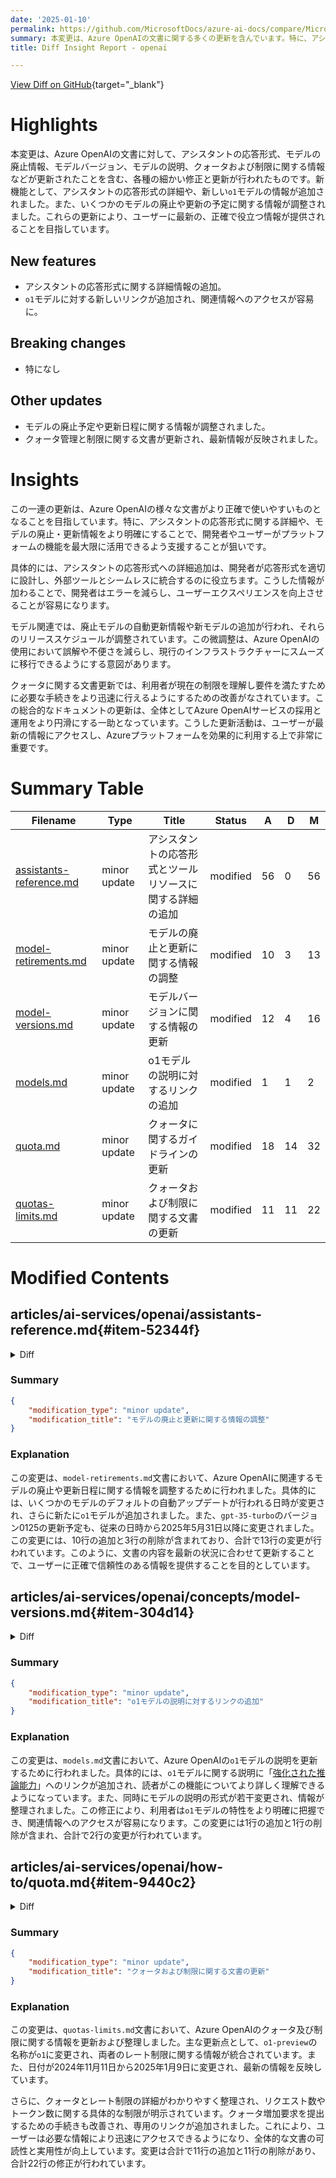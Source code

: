 ```yaml
---
date: '2025-01-10'
permalink: https://github.com/MicrosoftDocs/azure-ai-docs/compare/MicrosoftDocs:6c9883f...MicrosoftDocs:1227d31
summary: 本変更は、Azure OpenAIの文書に関する多くの更新を含んでいます。特に、アシスタントの応答形式の詳細、新しい`o1`モデルに関する情報、モデルの廃止予定や更新日程に関する調整が行われました。これにより、ユーザーに正確で役立つ情報を提供し、開発者がプラットフォームの機能を最大限に活用できるようにすることを目指しています。特に、応答形式に関する情報の追加は、開発者が設計や統合を円滑に行うのに寄与し、ユーザーエクスペリエンスの向上につながります。
title: Diff Insight Report - openai

---
```


[View Diff on GitHub](https://github.com/MicrosoftDocs/azure-ai-docs/compare/MicrosoftDocs:6c9883f...MicrosoftDocs:1227d31){target="_blank"}

# Highlights
本変更は、Azure OpenAIの文書に対して、アシスタントの応答形式、モデルの廃止情報、モデルバージョン、モデルの説明、クォータおよび制限に関する情報などが更新されたことを含む、各種の細かい修正と更新が行われたものです。新機能として、アシスタントの応答形式の詳細や、新しい`o1`モデルの情報が追加されました。また、いくつかのモデルの廃止や更新の予定に関する情報が調整されました。これらの更新により、ユーザーに最新の、正確で役立つ情報が提供されることを目指しています。

## New features
- アシスタントの応答形式に関する詳細情報の追加。
- `o1`モデルに対する新しいリンクが追加され、関連情報へのアクセスが容易に。

## Breaking changes
- 特になし

## Other updates
- モデルの廃止予定や更新日程に関する情報が調整されました。
- クォータ管理と制限に関する文書が更新され、最新情報が反映されました。

# Insights
この一連の更新は、Azure OpenAIの様々な文書がより正確で使いやすいものとなることを目指しています。特に、アシスタントの応答形式に関する詳細や、モデルの廃止・更新情報をより明確にすることで、開発者やユーザーがプラットフォームの機能を最大限に活用できるよう支援することが狙いです。

具体的には、アシスタントの応答形式への詳細追加は、開発者が応答形式を適切に設計し、外部ツールとシームレスに統合するのに役立ちます。こうした情報が加わることで、開発者はエラーを減らし、ユーザーエクスペリエンスを向上させることが容易になります。

モデル関連では、廃止モデルの自動更新情報や新モデルの追加が行われ、それらのリリーススケジュールが調整されています。この微調整は、Azure OpenAIの使用において誤解や不便さを減らし、現行のインフラストラクチャーにスムーズに移行できるようにする意図があります。

クォータに関する文書更新では、利用者が現在の制限を理解し要件を満たすために必要な手続きをより迅速に行えるようにするための改善がなされています。この総合的なドキュメントの更新は、全体としてAzure OpenAIサービスの採用と運用をより円滑にする一助となっています。こうした更新活動は、ユーザーが最新の情報にアクセスし、Azureプラットフォームを効果的に利用する上で非常に重要です。

# Summary Table
|  Filename  | Type |    Title    | Status | A  | D  | M  |
|------------|------|-------------|--------|----|----|----|
| [assistants-reference.md](#item-52344f) | minor update | アシスタントの応答形式とツールリソースに関する詳細の追加 | modified | 56 | 0 | 56 | 
| [model-retirements.md](#item-03fc2e) | minor update | モデルの廃止と更新に関する情報の調整 | modified | 10 | 3 | 13 | 
| [model-versions.md](#item-304d14) | minor update | モデルバージョンに関する情報の更新 | modified | 12 | 4 | 16 | 
| [models.md](#item-db2c37) | minor update | o1モデルの説明に対するリンクの追加 | modified | 1 | 1 | 2 | 
| [quota.md](#item-9440c2) | minor update | クォータに関するガイドラインの更新 | modified | 18 | 14 | 32 | 
| [quotas-limits.md](#item-06c6f9) | minor update | クォータおよび制限に関する文書の更新 | modified | 11 | 11 | 22 | 


# Modified Contents
## articles/ai-services/openai/assistants-reference.md{#item-52344f}

<details>
<summary>Diff</summary>
````diff
@@ -42,6 +42,62 @@ Create an assistant with a model and instructions.
 | response_format | string or object | Optional | Specifies the format that the model must output. Compatible with GPT-4 Turbo and all GPT-3.5 Turbo models since gpt-3.5-turbo-1106. Setting this parameter to `{ "type": "json_object" }` enables JSON mode, which guarantees the message the model generates is valid JSON. Importantly, when using JSON mode, you must also instruct the model to produce JSON yourself using a system or user message. Without this instruction, the model may generate an unending stream of whitespace until the generation reaches the token limit, resulting in a long-running and seemingly "stuck" request. Additionally, the message content may be partially cut off if you use `finish_reason="length"`, which indicates the generation exceeded `max_tokens` or the conversation exceeded the max context length. |
 | tool_resources | object | Optional | A set of resources that are used by the assistant's tools. The resources are specific to the type of tool. For example, the `code_interpreter` tool requires a list of file IDs, while the `file_search` tool requires a list of vector store IDs. |
 
+### response_format types
+
+**string**
+
+`auto` is the default value.
+
+**object**
+
+Possible `type` values: `text`, `json_object`, `json_schema`.
+
+***json_schema***
+
+| Name | Type | Description | Default | Required/Optional |
+|---  |---   |---       |--- |--- |
+| `description` | string | A description of what the response format is for, used by the model to determine how to respond in the format. |  | Optional |
+| `name` | string | The name of the response format. Must be a-z, A-Z, 0-9, or contain underscores and dashes, with a maximum length of 64. |  | Required |
+| `schema` | object | The schema for the response format, described as a JSON Schema object. |  | Optional |
+| `strict` | boolean or null | Whether to enable strict schema adherence when generating the output. If set to true, the model will always follow the exact schema defined in the `schema` field. Only a subset of JSON Schema is supported when `strict` is `true`. | false | Optional |
+
+### tool_resources properties
+
+**code_interpreter**
+
+| Name | Type | Description | Default |
+|---  |---   |---       |--- |
+| `file_ids` | array | A list of file IDs made available to the code_interpreter tool. There can be a maximum of 20 files associated with the tool. | `[]` |
+
+**file_search**
+
+| Name | Type | Description | Required/Optional |
+|---  |---   |---       |--- |
+| `vector_store_ids` | array | The vector store attached to this thread. There can be a maximum of 1 vector store attached to the thread. | Optional | 
+| `vector_stores` | array | A helper to create a vector store with file_ids and attach it to this thread. There can be a maximum of 1 vector store attached to the thread. | Optional |
+
+***vector_stores***
+
+| Name | Type | Description | Required/Optional |
+|---  |---   |---       |--- |
+| `file_ids` | array | A list of file IDs to add to the vector store. There can be a maximum of 10000 files in a vector store. | Optional | 
+| `chunking_strategy` | object | The chunking strategy used to chunk the file(s). If not set, will use the auto strategy. | Optional |
+| `metadata` | map | Set of 16 key-value pairs that can be attached to a vector store. This can be useful for storing additional information about the vector store in a structured format. Keys can be a maximum of 64 characters long and values can be a maximum of 512 characters long. | Optional |
+
+***chunking_strategy***
+
+| Name | Type | Description | Required/optional | 
+|---  |---   |---       |---|
+| `Auto Chunking Strategy` | object | The default strategy. This strategy currently uses a `max_chunk_size_tokens` of `800` and `chunk_overlap_tokens` of `400`. `type` is always `auto` | Required |
+| `Static Chunking Strategy` | object | `type` Always `static`  | Required |
+
+***Static Chunking Strategy***
+
+| Name | Type | Description | Required/Optional |
+|---  |---   |---       |--- |
+| `max_chunk_size_tokens` | integer | The maximum number of tokens in each chunk. The default value is `800`. The minimum value is `100` and the maximum value is `4096`. | Required |
+| `chunk_overlap_tokens` | integer | The number of tokens that overlap between chunks. The default value is `400`. Note that the overlap must not exceed half of `max_chunk_size_tokens`. | Required |
+
 ### Returns
 
 An [assistant](#assistant-object) object.
````
</details>

### Summary

```json
{
    "modification_type": "minor update",
    "modification_title": "アシスタントの応答形式とツールリソースに関する詳細の追加"
}
```

### Explanation
この変更は、アシスタントの応答形式とツールリソースに関する情報を明確化するために、`assistants-reference.md`文書に対して行われました。具体的には、応答形式の種類に関する詳細やツールリソースのプロパティに関するセクションが新たに追加されました。これにより、利用者がアシスタントを作成する際の設定やオプションを理解しやすくなります。加えて、JSONスキーマに基づく厳密な応答構造や、それに対するさまざまな設定オプションに関する具体的な情報が提供され、開発者がアシスタントを活用する際の利便性が向上しました。この変更は56行の追加を含むもので、0行の削除があり、全体の変更は56行です。

## articles/ai-services/openai/concepts/model-retirements.md{#item-03fc2e}

<details>
<summary>Diff</summary>
````diff
@@ -4,7 +4,7 @@ titleSuffix: Azure OpenAI
 description: Learn about the model deprecations and retirements in Azure OpenAI.
 ms.service: azure-ai-openai
 ms.topic: conceptual
-ms.date: 12/02/2024
+ms.date: 01/09/2025
 ms.custom: 
 manager: nitinme
 author: mrbullwinkle
@@ -98,15 +98,16 @@ These models are currently available for use in Azure OpenAI Service.
 | `gpt-35-turbo` | 0301 | February 13, 2025<br><br> Deployments set to [**Auto-update to default**](/azure/ai-services/openai/how-to/working-with-models?tabs=powershell#auto-update-to-default) will be automatically upgraded to version: `0125`, starting on January 13, 2025.   | `gpt-35-turbo` (0125) <br><br> `gpt-4o-mini`  |
 | `gpt-35-turbo`<br>`gpt-35-turbo-16k` | 0613 | February 13, 2025 <br><br> Deployments set to [**Auto-update to default**](/azure/ai-services/openai/how-to/working-with-models?tabs=powershell#auto-update-to-default) will be automatically upgraded to version: `0125`, starting on January 13, 2025.  | `gpt-35-turbo` (0125) <br><br> `gpt-4o-mini`|
 | `gpt-35-turbo` | 1106 | No earlier than March 31, 2025 <br><br> Deployments set to [**Auto-update to default**](/azure/ai-services/openai/how-to/working-with-models?tabs=powershell#auto-update-to-default) will be automatically upgraded to version: `0125`, starting on January 13, 2025. | `gpt-35-turbo` (0125) <br><br> `gpt-4o-mini` |
-| `gpt-35-turbo` | 0125 | No earlier than March 31, 2025 | `gpt-4o-mini` |
+| `gpt-35-turbo` | 0125 | No earlier than May 31, 2025 | `gpt-4o-mini` |
 | `gpt-4`<br>`gpt-4-32k` | 0314 | June 6, 2025 | `gpt-4o` |
 | `gpt-4`<br>`gpt-4-32k` | 0613 | June 6, 2025 | `gpt-4o` |
 | `gpt-4` | 1106-preview | To be upgraded to `gpt-4` version: `turbo-2024-04-09`, starting no sooner than January 27, 2025 **<sup>1</sup>** | `gpt-4o`|
 | `gpt-4` | 0125-preview |To be upgraded to `gpt-4` version: `turbo-2024-04-09`, starting no sooner than January 27, 2025 **<sup>1</sup>**  | `gpt-4o` |
 | `gpt-4` | vision-preview | To be upgraded to `gpt-4` version: `turbo-2024-04-09`, starting no sooner than January 27, 2025  **<sup>1</sup>** | `gpt-4o`|
 | `gpt-4o` | 2024-05-13 | No earlier than May 20, 2025 <br><br>Deployments set to [**Auto-update to default**](/azure/ai-services/openai/how-to/working-with-models?tabs=powershell#auto-update-to-default) will be automatically upgraded to version: `2024-08-06`, starting on February 13, 2025. | |
 | `gpt-4o-mini` | 2024-07-18 | No earlier than July 18, 2025  | |
-| `gpt-3.5-turbo-instruct` | 0914 | No earlier than February 1, 2025 |  |
+| `gpt-3.5-turbo-instruct` | 0914 | No earlier than April 1, 2025 |  |
+| `o1` | 2024-12-17 | No earlier than December 17, 2025 | |
 | `text-embedding-ada-002` | 2 | No earlier than October 3, 2025 | `text-embedding-3-small` or `text-embedding-3-large` |
 | `text-embedding-ada-002` | 1 | No earlier than October 3, 2025 | `text-embedding-3-small` or `text-embedding-3-large` |
 | `text-embedding-3-small` | | No earlier than October 3, 2025 | |
@@ -162,6 +163,12 @@ If you're an existing customer looking for information about these models, see [
 
 ## Retirement and deprecation history
 
+## January 9, 2025
+
+- `o1` added.
+- `gpt-35-turbo instruct` updated to no earlier than April 1, 2025.
+- `gpt-35-turbo` (0125) updated to no earlier than May 31, 2025.
+
 ## December 11, 2024
 
 Embeddings models updated to no earlier than October 3, 2025.
````
</details>

### Summary

```json
{
    "modification_type": "minor update",
    "modification_title": "モデルの廃止と更新に関する情報の調整"
}
```

### Explanation
この変更は、`model-retirements.md`文書において、Azure OpenAIに関連するモデルの廃止や更新日程に関する情報を調整するために行われました。具体的には、いくつかのモデルのデフォルトの自動アップデートが行われる日時が変更され、さらに新たに`o1`モデルが追加されました。また、`gpt-35-turbo`のバージョン0125の更新予定も、従来の日時から2025年5月31日以降に変更されました。この変更には、10行の追加と3行の削除が含まれており、合計で13行の変更が行われています。このように、文書の内容を最新の状況に合わせて更新することで、ユーザーに正確で信頼性のある情報を提供することを目的としています。

## articles/ai-services/openai/concepts/model-versions.md{#item-304d14}

<details>
<summary>Diff</summary>
````diff
@@ -4,7 +4,7 @@ titleSuffix: Azure OpenAI
 description: Learn about model versions in Azure OpenAI. 
 ms.service: azure-ai-openai
 ms.topic: conceptual 
-ms.date: 09/20/2024
+ms.date: 01/09/2025
 manager: nitinme
 author: mrbullwinkle #ChrisHMSFT
 ms.author: mbullwin #chrhoder
@@ -17,7 +17,7 @@ Azure OpenAI Service is committed to providing the best generative AI models for
 
 ## How model versions work
 
-We want to make it easy for customers to stay up to date as models improve.  Customers can choose to start with a particular version and to automatically update as new versions are released.
+We want to make it easy for customers to stay up to date as models improve. Customers can choose to start with a particular version and to automatically update as new versions are released.
 
 When you deploy a model you can choose an update policy, which can include the following options:
 
@@ -27,17 +27,25 @@ When you deploy a model you can choose an update policy, which can include the f
 
 ## How Azure updates OpenAI models
 
-Azure works closely with OpenAI to release new model versions.  When a new version of a model is released, a customer can immediately test it in new deployments.  Azure publishes when new versions of models are released, and notifies customers at least two weeks before a new version becomes the default version of the model.   Azure also maintains the previous major version of the model until its retirement date, so customers can switch back to it if desired.
+Azure works closely with OpenAI to release new model versions. When a new version of a model is released, a customer can immediately test it in new deployments. Azure publishes when new versions of models are released, and notifies customers at least two weeks before a new version becomes the default version of the model.   Azure also maintains the previous major version of the model until its retirement date, so customers can switch back to it if desired.
 
 ## What you need to know about Azure OpenAI model version upgrades
 
-As a customer of Azure OpenAI models, you might notice some changes in the model behavior and compatibility after a version upgrade.  These changes might affect your applications and workflows that rely on the models.  Here are some tips to help you prepare for version upgrades and minimize the impact:
+As a customer of Azure OpenAI models, you might notice some changes in the model behavior and compatibility after a version upgrade. These changes might affect your applications and workflows that rely on the models. Here are some tips to help you prepare for version upgrades:
 
 * Read [what’s new](../whats-new.md) and [models](../concepts/models.md) to understand the changes and new features.
 * Read the documentation on [model deployments](../how-to/create-resource.md) and [version upgrades](../how-to/working-with-models.md) to understand how to work with model versions.
 * Test your applications and workflows with the new model version after release.
 * Update your code and configuration to use the new features and capabilities of the new model version.
 
+### Will a model upgrade happen if the new model version is not yet available in that region?
+
+Yes, even in cases where the latest model version is not yet available in a region, we will automatically 
+upgrade deployments during the scheduled upgrade window. Our engineering team will begin rollout of the new model version starting on the announced 
+upgrade date. For example, if `gpt-35-turbo-0125` is not yet available in Japan East, we will deploy it to Japan East to upgrade older model 
+versions as part of the default model version upgrade process. 
+
+
 ## Next Steps
 
 - [Learn more about working with Azure OpenAI models](../how-to/working-with-models.md)
````
</details>

### Summary

```json
{
    "modification_type": "minor update",
    "modification_title": "モデルバージョンに関する情報の更新"
}
```

### Explanation
この変更は、`model-versions.md`文書に対して行われ、Azure OpenAIにおけるモデルバージョンに関する最新情報を反映するためのものです。主な更新内容には、最終更新日が2024年9月20日から2025年1月9日に変更されたことが含まれています。また、モデルのアップデートポリシーや、Azureが新しいモデルバージョンをリリースする際のプロセスに関する説明が改訂されました。そして、新たに「地域で新しいモデルバージョンが利用できない場合のアップグレード」についての情報が追加され、モデルの自動アップグレードに関する詳細が提供されました。これにより、ユーザーがモデルのバージョン管理とアップデートの仕組みをより理解しやすくなることを目指しています。この変更には12行の追加と4行の削除があり、合計で16行の変更が行われています。

## articles/ai-services/openai/concepts/models.md{#item-db2c37}

<details>
<summary>Diff</summary>
````diff
@@ -34,7 +34,7 @@ The Azure OpenAI `o1` and `o1-mini` models are specifically designed to tackle r
 
 |  Model ID  | Description | Max Request (tokens) | Training Data (up to)  |
 |  --- |  :--- |:--- |:---: |
-| `o1` (2024-12-17) | The most capable model in the o1 series, offering enhanced reasoning abilities. <br> **Request access: [limited access model application](https://aka.ms/OAI/o1access)** <br> - Structured outputs<br> - Text, image processing <br> - Functions/Tools <br> | Input: 200,000 <br> Output: 100,000 | |  
+| `o1` (2024-12-17) | The most capable model in the o1 series, offering [enhanced reasoning abilities](../how-to/reasoning.md). <br> - Structured outputs<br> - Text, image processing <br> - Functions/Tools <br> <br> **Request access: [limited access model application](https://aka.ms/OAI/o1access)** | Input: 200,000 <br> Output: 100,000 | Oct 2023 |  
 |`o1-preview` (2024-09-12) | Older preview version | Input: 128,000  <br> Output: 32,768 | Oct 2023 |
 | `o1-mini` (2024-09-12) | A faster and more cost-efficient option in the o1 series, ideal for coding tasks requiring speed and lower resource consumption.| Input: 128,000  <br> Output: 65,536 | Oct 2023 |
 
````
</details>

### Summary

```json
{
    "modification_type": "minor update",
    "modification_title": "o1モデルの説明に対するリンクの追加"
}
```

### Explanation
この変更は、`models.md`文書において、Azure OpenAIの`o1`モデルの説明を更新するために行われました。具体的には、`o1`モデルに関する説明に「[強化された推論能力](../how-to/reasoning.md)」へのリンクが追加され、読者がこの機能についてより詳しく理解できるようになっています。また、同時にモデルの説明の形式が若干変更され、情報が整理されました。この修正により、利用者は`o1`モデルの特性をより明確に把握でき、関連情報へのアクセスが容易になります。この変更には1行の追加と1行の削除が含まれ、合計で2行の変更が行われています。

## articles/ai-services/openai/how-to/quota.md{#item-9440c2}

<details>
<summary>Diff</summary>
````diff
@@ -7,7 +7,7 @@ author: mrbullwinkle
 manager: nitinme
 ms.service: azure-ai-openai
 ms.topic: how-to
-ms.date: 11/04/2024
+ms.date: 01/09/2025
 ms.author: mbullwin
 ---
 
@@ -18,18 +18,18 @@ Quota provides the flexibility to actively manage the allocation of rate limits
 ## Prerequisites
 
 > [!IMPORTANT]
-> For any task that requires viewing available quota we recommend using the **Cognitive Services Usages Reader** role. This role provides the minimal access necessary to view quota usage across an Azure subscription. To learn more about this role and the other roles you will need to access Azure OpenAI, consult our [Azure role-based access (Azure RBAC) guide](./role-based-access-control.md). 
+> For any task that requires viewing available quota we recommend using the **Cognitive Services Usages Reader** role. This role provides the minimal access necessary to view quota usage across an Azure subscription. To learn more about this role and the other roles you will need to access Azure OpenAI, consult our [Azure role-based access control guide](./role-based-access-control.md). 
 >
-> This role can be found in the Azure portal under **Subscriptions** > **Access control (IAM)** > **Add role assignment** > search for **Cognitive Services Usages Reader**.This role **must be applied at the subscription level**, it does not exist at the resource level.
+> This role can be found in the Azure portal under **Subscriptions** > **Access control (IAM)** > **Add role assignment** > search for **Cognitive Services Usages Reader**. This role **must be applied at the subscription level**, it does not exist at the resource level.
 >
 > If you do not wish to use this role, the subscription **Reader** role will provide equivalent access, but it will also grant read access beyond the scope of what is needed for viewing quota and model deployment.
 
 ## Introduction to quota
 
-Azure OpenAI's quota feature enables assignment of rate limits to your deployments, up-to a global limit called your “quota.”  Quota is assigned to your subscription on a per-region, per-model basis in units of **Tokens-per-Minute (TPM)**. When you onboard a subscription to Azure OpenAI, you'll receive default quota for most available models. Then, you'll assign TPM to each deployment as it is created, and the available quota for that model will be reduced by that amount. You can continue to create deployments and assign them TPM until you reach your quota limit. Once that happens, you can only create new deployments of that model by reducing the TPM assigned to other deployments of the same model (thus freeing TPM for use), or by requesting and being approved for a model quota increase in the desired region.
+Azure OpenAI's quota feature enables assignment of rate limits to your deployments, up-to a global limit called your *quota*. Quota is assigned to your subscription on a per-region, per-model basis in units of **Tokens-per-Minute (TPM)**. When you onboard a subscription to Azure OpenAI, you'll receive default quota for most available models. Then, you'll assign TPM to each deployment as it is created, and the available quota for that model will be reduced by that amount. You can continue to create deployments and assign them TPM until you reach your quota limit. Once that happens, you can only create new deployments of that model by reducing the TPM assigned to other deployments of the same model (thus freeing TPM for use), or by requesting and being approved for a model quota increase in the desired region.
 
 > [!NOTE]
-> With a quota of 240,000 TPM for GPT-35-Turbo in East US, a customer can create a single deployment of 240K TPM, 2 deployments of 120K TPM each, or any number of deployments in one or multiple Azure OpenAI resources as long as their TPM adds up to less than 240K total in that region.
+> With a quota of 240,000 TPM for GPT-35-Turbo in East US, a customer can create a single deployment of 240 K TPM, 2 deployments of 120 K TPM each, or any number of deployments in one or multiple Azure OpenAI resources as long as their TPM adds up to less than 240 K total in that region.
 
 When a deployment is created, the assigned TPM will directly map to the tokens-per-minute rate limit enforced on its inferencing requests. A **Requests-Per-Minute (RPM)** rate limit will also be enforced whose value is set proportionally to the TPM assignment using the following ratio:
 
@@ -53,6 +53,10 @@ Post deployment you can adjust your TPM allocation by selecting and editing your
 > [!IMPORTANT]
 > Quotas and limits are subject to change, for the most up-date-information consult our [quotas and limits article](../quotas-limits.md).
 
+## Request more quota
+
+Quota increase requests can be submitted via the [quota increase request form](https://aka.ms/oai/stuquotarequest). Due to high demand, quota increase requests are being accepted and will be filled in the order they're received. Priority is given to customers who generate traffic that consumes the existing quota allocation, and your request might be denied if this condition isn't met.
+
 ## Model specific settings
 
 Different model deployments, also called model classes have unique max TPM values that you're now able to control. **This represents the maximum amount of TPM that can be allocated to that type of model deployment in a given region.** 
@@ -71,7 +75,7 @@ For an all up view of your quota allocations across deployments in a given regio
 - **Deployment**: Model deployments divided by model class.
 - **Quota type**: There's one quota value per region for each model type. The quota covers all versions of that model.  
 - **Quota allocation**: For the quota name, this shows how much quota is used by deployments and the total quota approved for this subscription and region. This amount of quota used is also represented in the bar graph.
-- **Request Quota**: The icon navigates to a form where requests to increase quota can be submitted.
+- **Request Quota**: The icon navigates to [this form](https://aka.ms/oai/stuquotarequest) where requests to increase quota can be submitted.
 
 ## Migrating existing deployments
 
@@ -92,7 +96,7 @@ As requests come into the deployment endpoint, the estimated max-processed-token
 > [!IMPORTANT]
 > The token count used in the rate limit calculation is an estimate based in part on the character count of the API request. The rate limit token estimate is not the same as the token calculation that is used for billing/determining that a request is below a model's input token limit. Due to the approximate nature of the rate limit token calculation, it is expected behavior that a rate limit can be triggered prior to what might be expected in comparison to an exact token count measurement for each request.  
 
-RPM rate limits are based on the number of requests received over time. The rate limit expects that requests be evenly distributed over a one-minute period. If this average flow isn't maintained, then requests may receive a 429 response even though the limit isn't met when measured over the course of a minute. To implement this behavior, Azure OpenAI Service evaluates the rate of incoming requests over a small period of time, typically 1 or 10 seconds. If the number of requests received during that time exceeds what would be expected at the set RPM limit, then new requests will receive a 429 response code until the next evaluation period. For example, if Azure OpenAI is monitoring request rate on 1-second intervals, then rate limiting will occur for a 600-RPM deployment if more than 10 requests are received during each 1-second period (600 requests per minute = 10 requests per second).
+RPM rate limits are based on the number of requests received over time. The rate limit expects that requests be evenly distributed over a one-minute period. If this average flow isn't maintained, then requests might receive a 429 response even though the limit isn't met when measured over the course of a minute. To implement this behavior, Azure OpenAI Service evaluates the rate of incoming requests over a small period of time, typically 1 or 10 seconds. If the number of requests received during that time exceeds what would be expected at the set RPM limit, then new requests will receive a 429 response code until the next evaluation period. For example, if Azure OpenAI is monitoring request rate on 1-second intervals, then rate limiting will occur for a 600-RPM deployment if more than 10 requests are received during each 1-second period (600 requests per minute = 10 requests per second).
 
 ### Rate limit best practices
 
@@ -106,7 +110,7 @@ To minimize issues related to rate limits, it's a good idea to use the following
 
 ## Automate deployment
 
-This section contains brief example templates to help get you started programmatically creating deployments that use quota to set TPM rate limits. With the introduction of quota you must use API version `2023-05-01` for resource management related activities. This API version is only for managing your resources, and does not impact the API version used for inferencing calls like completions, chat completions, embedding, image generation etc.
+This section contains brief example templates to help get you started programmatically creating deployments that use quota to set TPM rate limits. With the introduction of quota you must use API version `2023-05-01` for resource management related activities. This API version is only for managing your resources, and does not impact the API version used for inferencing calls like completions, chat completions, embedding, image generation, etc.
 
 # [REST](#tab/rest)
 
@@ -151,7 +155,7 @@ curl -X PUT https://management.azure.com/subscriptions/00000000-0000-0000-0000-0
 > [!NOTE]
 > There are multiple ways to generate an authorization token. The easiest method for initial testing is to launch the Cloud Shell from the [Azure portal](https://portal.azure.com). Then run [`az account get-access-token`](/cli/azure/account?view=azure-cli-latest#az-account-get-access-token&preserve-view=true). You can use this token as your temporary authorization token for API testing.
 
-For more information, refer to the REST API reference documentation for [usages](/rest/api/aiservices/accountmanagement/usages/list?branch=main&tabs=HTTP) and [deployment](/rest/api/aiservices/accountmanagement/deployments/create-or-update).
+For more information, see the REST API reference documentation for [usages](/rest/api/aiservices/accountmanagement/usages/list?branch=main&tabs=HTTP) and [deployment](/rest/api/aiservices/accountmanagement/deployments/create-or-update).
 
 ### Usage
 
@@ -201,7 +205,7 @@ az cognitiveservices account deployment create --model-format
                                                [--sku]
 ```
 
-To sign into your local installation of the CLI, run the [az login](/cli/azure/reference-index#az-login) command:
+To sign into your local installation of the CLI, run the [`az login`](/cli/azure/reference-index#az-login) command:
 
 ```azurecli
 az login
@@ -231,7 +235,7 @@ az cognitiveservices usage list -l eastus
 
 This command runs in the context of the currently active subscription for Azure CLI. Use `az-account-set --subscription` to [modify the active subscription](/cli/azure/manage-azure-subscriptions-azure-cli#change-the-active-subscription).
 
-For more details on `az cognitiveservices account` and `az cognitivesservices usage` consult the [Azure CLI reference documentation](/cli/azure/cognitiveservices/account/deployment?view=azure-cli-latest&preserve-view=true)
+For more information, see the [Azure CLI reference documentation](/cli/azure/cognitiveservices/account/deployment?view=azure-cli-latest&preserve-view=true)
 
 # [Azure PowerShell](#tab/powershell)
 
@@ -328,7 +332,7 @@ For more details on `New-AzCognitiveServicesAccountDeployment` and `Get-AzCognit
 }
 ```
 
-For more details, consult the [full Azure Resource Manager reference documentation](/azure/templates/microsoft.cognitiveservices/accounts/deployments?pivots=deployment-language-arm-template).
+For more information, see the [full Azure Resource Manager reference documentation](/azure/templates/microsoft.cognitiveservices/accounts/deployments?pivots=deployment-language-arm-template).
 
 # [Bicep](#tab/bicep)
 
@@ -354,7 +358,7 @@ resource arm_je_std_deployment 'Microsoft.CognitiveServices/accounts/deployments
 }
 ```
 
-For more details consult the [full Bicep reference documentation](/azure/templates/microsoft.cognitiveservices/accounts/deployments?pivots=deployment-language-bicep).
+For more information, see the [full Bicep reference documentation](/azure/templates/microsoft.cognitiveservices/accounts/deployments?pivots=deployment-language-bicep).
 
 # [Terraform](#tab/terraform)
 
@@ -430,7 +434,7 @@ resource "azapi_resource" "TERRAFORM-AOAI-STD-DEPLOYMENT" {
 }
 ```
 
-For more details consult the [full Terraform reference documentation](/azure/templates/microsoft.cognitiveservices/accounts/deployments?pivots=deployment-language-terraform).
+For more information, see the [full Terraform reference documentation](/azure/templates/microsoft.cognitiveservices/accounts/deployments?pivots=deployment-language-terraform).
 
 ---
 
````
</details>

### Summary

```json
{
    "modification_type": "minor update",
    "modification_title": "クォータに関するガイドラインの更新"
}
```

### Explanation
この変更は、`quota.md`文書において、Azure OpenAIのクォータに関する情報を更新するために行われました。主な更新点は、最終更新日が2024年11月4日から2025年1月9日に変更されたことと、いくつかの文言や表現の整理が行われたことです。特に、クォータ関連の役割の説明や、クォータの増加要求を提出するためのリンクが追加され、利用者が情報にアクセスしやすくなっています。また、いくつかの注意点や重要な情報を強調するために内容が改善されました。これにより、利用者はより明確にAzure OpenAIのクォータ管理について理解できるようになります。この変更は、合計で18行の追加と14行の削除があり、32行の修正が行われています。

## articles/ai-services/openai/quotas-limits.md{#item-06c6f9}

<details>
<summary>Diff</summary>
````diff
@@ -10,7 +10,7 @@ ms.custom:
   - ignite-2023
   - references_regions
 ms.topic: conceptual
-ms.date: 11/11/2024
+ms.date: 01/09/2025
 ms.author: mbullwin
 ---
 
@@ -61,26 +61,26 @@ The following sections provide you with a quick guide to the default quotas and
 
 [!INCLUDE [Quota](./includes/global-batch-limits.md)]
 
-## o1-preview & o1-mini rate limits
+## o1 & o1-mini rate limits
 
 > [!IMPORTANT]
 > The ratio of RPM/TPM for quota with o1-series models works differently than older chat completions models:
 >
 > - **Older chat models:** 1 unit of capacity = 6 RPM and 1,000 TPM.
-> - **o1-preview:** 1 unit of capacity = 1 RPM and 6,000 TPM.
+> - **o1 & o1-preview:** 1 unit of capacity = 1 RPM and 6,000 TPM.
 > - **o1-mini:** 1 unit of capacity = 1 RPM per 10,000 TPM.
 >
 > This is particularly important for programmatic model deployment as this change in RPM/TPM ratio can result in accidental under allocation of quota if one is still assuming the 1:1000 ratio followed by older chat completion models.
 >
-> There is a known issue with the [quota/usages API](/rest/api/aiservices/accountmanagement/usages/list?view=rest-aiservices-accountmanagement-2024-06-01-preview&tabs=HTTP&preserve-view=true) where it assumes the old ratio applies to the new o1-series models. The API returns the correct base capacity number, but does not apply the correct ratio for the accurate calculation of TPM.
+> There is a known issue with the [quota/usages API](/rest/api/aiservices/accountmanagement/usages/list?view=rest-aiservices-accountmanagement-2024-06-01-preview&tabs=HTTP&preserve-view=true) where it assumes the old ratio applies to the new o1-series models. The API returns the correct base capacity number, but doesn't apply the correct ratio for the accurate calculation of TPM.
 
-### o1-preview & o1-mini global standard
+### o1 & o1-mini global standard
 
 | Model|Tier| Quota Limit in tokens per minute (TPM) | Requests per minute |
 |---|---|:---:|:---:|
-| `o1-preview` | Enterprise agreement | 30 M | 5 K |
+| `o1` & `o1-preview` | Enterprise agreement | 30 M | 5 K |
 | `o1-mini`| Enterprise agreement | 50 M | 5 K |
-| `o1-preview` | Default | 3 M | 500 |
+| `o1` & `o1-preview` | Default | 3 M | 500 |
 | `o1-mini`| Default | 5 M | 500 |
 
 ### o1-preview & o1-mini standard
@@ -134,12 +134,12 @@ M = million | K = thousand
 
 #### Usage tiers
 
-Global standard deployments use Azure's global infrastructure, dynamically routing customer traffic to the data center with best availability for the customer’s inference requests. Similarly, Data zone standard deployments allow you to leverage Azure global infrastructure to dynamically route traffic to the data center within the Microsoft defined data zone with the best availability for each request. This enables more consistent latency for customers with low to medium levels of traffic. Customers with high sustained levels of usage might see more variability in response latency.
+Global standard deployments use Azure's global infrastructure, dynamically routing customer traffic to the data center with best availability for the customer’s inference requests. Similarly, Data zone standard deployments allow you to leverage Azure global infrastructure to dynamically route traffic to the data center within the Microsoft defined data zone with the best availability for each request. This enables more consistent latency for customers with low to medium levels of traffic. Customers with high sustained levels of usage might see greater variability in response latency.
 
 The Usage Limit determines the level of usage above which customers might see larger variability in response latency. A customer’s usage is defined per model and is the total tokens consumed across all deployments in all subscriptions in all regions for a given tenant.
 
 > [!NOTE]
-> Usage tiers only apply to standard, data zone standard, and global standard deployment types. Usage tiers do not apply to global batch and provisioned throughput deployments.
+> Usage tiers only apply to standard, data zone standard, and global standard deployment types. Usage tiers don't apply to global batch and provisioned throughput deployments.
 
 #### GPT-4o global standard, data zone standard, & standard
 
@@ -179,9 +179,9 @@ To minimize issues related to rate limits, it's a good idea to use the following
 - Test different load increase patterns.
 - Increase the quota assigned to your deployment. Move quota from another deployment, if necessary.
 
-### How to request increases to the default quotas and limits
+## How to request quota increases
 
-Quota increase requests can be submitted from the [Quotas](./how-to/quota.md) page in the Azure AI Foundry portal. Due to high demand, quota increase requests are being accepted and will be filled in the order they're received. Priority is given to customers who generate traffic that consumes the existing quota allocation, and your request might be denied if this condition isn't met.
+Quota increase requests can be submitted via the [quota increase request form](https://aka.ms/oai/stuquotarequest). Due to high demand, quota increase requests are being accepted and will be filled in the order they're received. Priority is given to customers who generate traffic that consumes the existing quota allocation, and your request might be denied if this condition isn't met.
 
 For other rate limits, [submit a service request](../cognitive-services-support-options.md?context=/azure/ai-services/openai/context/context).
 
````
</details>

### Summary

```json
{
    "modification_type": "minor update",
    "modification_title": "クォータおよび制限に関する文書の更新"
}
```

### Explanation
この変更は、`quotas-limits.md`文書において、Azure OpenAIのクォータ及び制限に関する情報を更新および整理しました。主な更新点として、`o1-preview`の名称が`o1`に変更され、両者のレート制限に関する情報が統合されています。また、日付が2024年11月11日から2025年1月9日に変更され、最新の情報を反映しています。

さらに、クォータとレート制限の詳細がわかりやすく整理され、リクエスト数やトークン数に関する具体的な制限が明示されています。クォータ増加要求を提出するための手続きも改善され、専用のリンクが追加されました。これにより、ユーザーは必要な情報により迅速にアクセスできるようになり、全体的な文書の可読性と実用性が向上しています。変更は合計で11行の追加と11行の削除があり、合計22行の修正が行われています。


